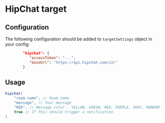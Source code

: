 # HipChat target

## Configuration

The following configuration should be added to `targetSettings` object in your config:

```json
        "hipchat": {
           "accessToken": "...",
           "baseUrl": "https://api.hipchat.com/v2/"
        }
```



## Usage

```groovy
hipchat(
    "room name", // Room name
    "message", // Your message
    "RED", // Message color - YELLOW, GREEN, RED, PURPLE, GRAY, RANDOM
    true // If this should trigger a notification 
)
```